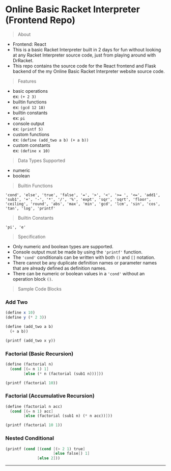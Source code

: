 # Online Basic Racket Interpreter (Frontend Repo)

> About

- Frontend: React
- This is a basic Racket Interpreter built in 2 days for fun without looking at any Racket Interpreter source code, just from playing around with DrRacket.
- This repo contains the source code for the React frontend and Flask backend of the my Online Basic Racket Interpreter website source code.

> Features

- basic operations  
  ex: `(+ 2 3)`
- builtin functions  
  ex: `(gcd 12 18)`
- builtin constants  
  ex: `pi`
- console output  
  ex: `(printf 5)`
- custom functions  
  ex: `(define (add_two a b) (+ a b))`
- custom constants  
  ex: `(define x 10)`

> Data Types Supported

- numeric
- boolean

> Builtin Functions

`'cond', 'else', 'true', 'false', '=', '>', '<', '>= ', '<=', 'add1', 'sub1', '+', '-', '*', '/', '%', 'expt', 'sqr', 'sqrt', 'floor', 'ceiling', 'round', 'abs', 'max', 'min', 'gcd', 'lcm', 'sin', 'cos', 'tan', 'log', 'printf'`

> Builtin Constants

`'pi', 'e'`

> Specification

- Only numeric and boolean types are supported.
- Console output must be made by using the `'printf'` function.
- The `'cond'` conditionals can be written with both `()` and `[]` notation.
- There cannot be any duplicate definition names or parameter names that are already defined as definition names.
- There can be numeric or boolean values in a `'cond'` without an operation block `()`.

> Sample Code Blocks

### Add Two

```scheme
(define x 10)
(define y (* 2 3))

(define (add_two a b)
  (+ a b))

(printf (add_two x y))
```

### Factorial (Basic Recursion)

```scheme
(define (factorial n)
  (cond [(= n 1) 1]
        [else (* n (factorial (sub1 n)))]))

(printf (factorial 10))
```

### Factorial (Accumulative Recursion)

```scheme
(define (factorial n acc)
  (cond [(= n 1) acc]
        [else (factorial (sub1 n) (* n acc))]))

(printf (factorial 10 1))
```

### Nested Conditional

```scheme
(printf (cond [(cond [(> 2 1) true]
                     [else false]) 1]
              [else 2]))
```

---
